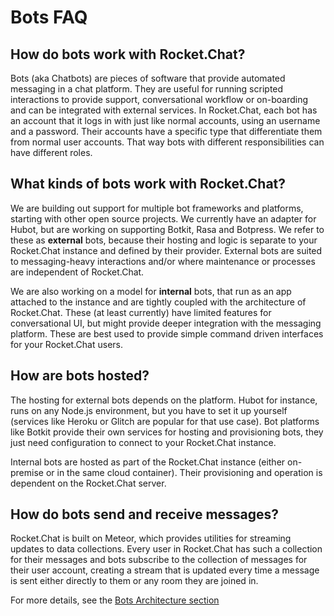 # Bots FAQ

## How do bots work with Rocket.Chat?

Bots (aka Chatbots) are pieces of software that provide automated messaging in a
chat platform. They are useful for running scripted interactions to provide
support, conversational workflow or on-boarding and can be integrated with
external services. In Rocket.Chat, each bot has an account that it logs in
with just like normal accounts, using an username and a password. Their accounts have a specific type that differentiate them from normal user accounts. That way bots with different responsibilities can have
different roles.

## What kinds of bots work with Rocket.Chat?

We are building out support for multiple bot frameworks and platforms, starting
with other open source projects. We currently have an adapter for Hubot, but are
working on supporting Botkit, Rasa and Botpress. We refer to these as
**external** bots, because their hosting and logic is separate to your
Rocket.Chat instance and defined by their provider. External bots are suited to
messaging-heavy  interactions and/or where maintenance or processes are
independent of Rocket.Chat.

We are also working on a model for **internal** bots, that run as an app
attached to the instance and are tightly coupled with the architecture of
Rocket.Chat. These (at least currently) have limited features for conversational
UI, but might provide deeper integration with the messaging platform. These are
best used to provide simple command driven interfaces for your Rocket.Chat
users.

## How are bots hosted?

The hosting for external bots depends on the platform. Hubot for instance, runs
on any Node.js environment, but you have to set it up yourself (services like
Heroku or Glitch are popular for that use case). Bot platforms like Botkit
provide their own services for hosting and provisioning bots, they just need
configuration to connect to your Rocket.Chat instance.

Internal bots are hosted as part of the Rocket.Chat instance (either on-premise
or in the same cloud container). Their provisioning and operation is dependent
on the Rocket.Chat server.

## How do bots send and receive messages?

Rocket.Chat is built on Meteor, which provides utilities for streaming updates
to data collections. Every user in Rocket.Chat has such a collection for their
messages and bots subscribe to the collection of messages for their user
account, creating a stream that is updated every time a message is sent either
directly to them or any room they are joined in.

For more details, see the [Bots Architecture section](../bots-architecture)
